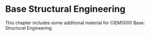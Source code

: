 # Base Structural Engineering

This chapter includes some additional material for CIEM5000 Base: Structural Engineering